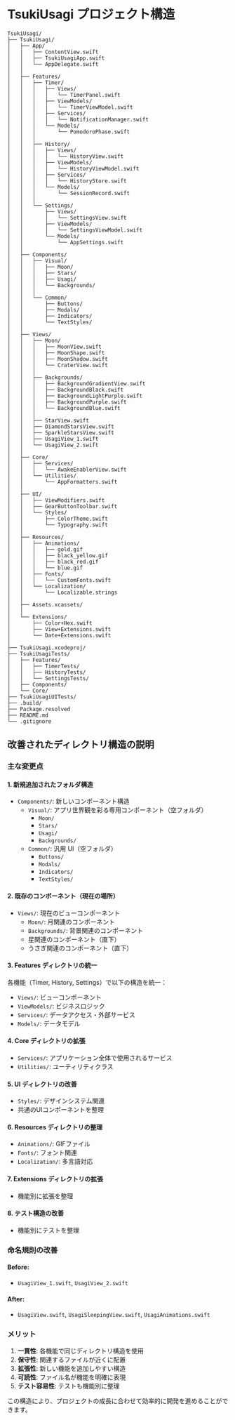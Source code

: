 # TsukiUsagi プロジェクト構造

```
TsukiUsagi/
├── TsukiUsagi/
│   ├── App/
│   │   ├── ContentView.swift
│   │   ├── TsukiUsagiApp.swift
│   │   └── AppDelegate.swift
│   │
│   ├── Features/
│   │   ├── Timer/
│   │   │   ├── Views/
│   │   │   │   └── TimerPanel.swift
│   │   │   ├── ViewModels/
│   │   │   │   └── TimerViewModel.swift
│   │   │   ├── Services/
│   │   │   │   └── NotificationManager.swift
│   │   │   └── Models/
│   │   │       └── PomodoroPhase.swift
│   │   │
│   │   ├── History/
│   │   │   ├── Views/
│   │   │   │   └── HistoryView.swift
│   │   │   ├── ViewModels/
│   │   │   │   └── HistoryViewModel.swift
│   │   │   ├── Services/
│   │   │   │   └── HistoryStore.swift
│   │   │   └── Models/
│   │   │       └── SessionRecord.swift
│   │   │
│   │   └── Settings/
│   │       ├── Views/
│   │       │   └── SettingsView.swift
│   │       ├── ViewModels/
│   │       │   └── SettingsViewModel.swift
│   │       └── Models/
│   │           └── AppSettings.swift
│   │
│   ├── Components/
│   │   ├── Visual/
│   │   │   ├── Moon/
│   │   │   ├── Stars/
│   │   │   ├── Usagi/
│   │   │   └── Backgrounds/
│   │   │
│   │   └── Common/
│   │       ├── Buttons/
│   │       ├── Modals/
│   │       ├── Indicators/
│   │       └── TextStyles/
│   │
│   ├── Views/
│   │   ├── Moon/
│   │   │   ├── MoonView.swift
│   │   │   ├── MoonShape.swift
│   │   │   ├── MoonShadow.swift
│   │   │   └── CraterView.swift
│   │   │
│   │   ├── Backgrounds/
│   │   │   ├── BackgroundGradientView.swift
│   │   │   ├── BackgroundBlack.swift
│   │   │   ├── BackgroundLightPurple.swift
│   │   │   ├── BackgroundPurple.swift
│   │   │   └── BackgroundBlue.swift
│   │   │
│   │   ├── StarView.swift
│   │   ├── DiamondStarsView.swift
│   │   ├── SparkleStarsView.swift
│   │   ├── UsagiView_1.swift
│   │   └── UsagiView_2.swift
│   │
│   ├── Core/
│   │   ├── Services/
│   │   │   └── AwakeEnablerView.swift
│   │   └── Utilities/
│   │       └── AppFormatters.swift
│   │
│   ├── UI/
│   │   ├── ViewModifiers.swift
│   │   ├── GearButtonToolbar.swift
│   │   └── Styles/
│   │       ├── ColorTheme.swift
│   │       └── Typography.swift
│   │
│   ├── Resources/
│   │   ├── Animations/
│   │   │   ├── gold.gif
│   │   │   ├── black_yellow.gif
│   │   │   ├── black_red.gif
│   │   │   └── blue.gif
│   │   ├── Fonts/
│   │   │   └── CustomFonts.swift
│   │   └── Localization/
│   │       └── Localizable.strings
│   │
│   ├── Assets.xcassets/
│   │
│   └── Extensions/
│       ├── Color+Hex.swift
│       ├── View+Extensions.swift
│       └── Date+Extensions.swift
│
├── TsukiUsagi.xcodeproj/
├── TsukiUsagiTests/
│   ├── Features/
│   │   ├── TimerTests/
│   │   ├── HistoryTests/
│   │   └── SettingsTests/
│   ├── Components/
│   └── Core/
├── TsukiUsagiUITests/
├── .build/
├── Package.resolved
├── README.md
└── .gitignore
```

## 改善されたディレクトリ構造の説明

### 主な変更点

#### 1. **新規追加されたフォルダ構造**
- `Components/`: 新しいコンポーネント構造
  - `Visual/`: アプリ世界観を彩る専用コンポーネント（空フォルダ）
    - `Moon/`
    - `Stars/`
    - `Usagi/`
    - `Backgrounds/`
  - `Common/`: 汎用 UI（空フォルダ）
    - `Buttons/`
    - `Modals/`
    - `Indicators/`
    - `TextStyles/`

#### 2. **既存のコンポーネント（現在の場所）**
- `Views/`: 現在のビューコンポーネント
  - `Moon/`: 月関連のコンポーネント
  - `Backgrounds/`: 背景関連のコンポーネント
  - 星関連のコンポーネント（直下）
  - うさぎ関連のコンポーネント（直下）

#### 3. **Features ディレクトリの統一**
各機能（Timer, History, Settings）で以下の構造を統一：
- `Views/`: ビューコンポーネント
- `ViewModels/`: ビジネスロジック
- `Services/`: データアクセス・外部サービス
- `Models/`: データモデル

#### 4. **Core ディレクトリの拡張**
- `Services/`: アプリケーション全体で使用されるサービス
- `Utilities/`: ユーティリティクラス

#### 5. **UI ディレクトリの改善**
- `Styles/`: デザインシステム関連
- 共通のUIコンポーネントを整理

#### 6. **Resources ディレクトリの整理**
- `Animations/`: GIFファイル
- `Fonts/`: フォント関連
- `Localization/`: 多言語対応

#### 7. **Extensions ディレクトリの拡張**
- 機能別に拡張を整理

#### 8. **テスト構造の改善**
- 機能別にテストを整理

### 命名規則の改善

#### Before:
- `UsagiView_1.swift`, `UsagiView_2.swift`

#### After:
- `UsagiView.swift`, `UsagiSleepingView.swift`, `UsagiAnimations.swift`

### メリット

1. **一貫性**: 各機能で同じディレクトリ構造を使用
2. **保守性**: 関連するファイルが近くに配置
3. **拡張性**: 新しい機能を追加しやすい構造
4. **可読性**: ファイル名が機能を明確に表現
5. **テスト容易性**: テストも機能別に整理

この構造により、プロジェクトの成長に合わせて効率的に開発を進めることができます。